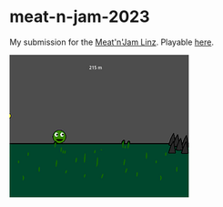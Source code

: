 # meat-n-jam-2023

My submission for the [Meat'n'Jam Linz](https://itch.io/jam/game-jam-linz-2023).
Playable [here](https://lukas-tr.itch.io/cannonball-launcher).

[![](./screenshot.png)](https://lukas-tr.itch.io/cannonball-launcher)
